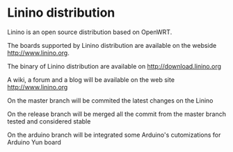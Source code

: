Linino distribution
===================

Linino is an open source distribution based on OpenWRT.

The boards supported by Linino distribution are available on the webside http://www.linino.org.

The binary of Linino distribution are available on http://download.linino.org

A wiki, a forum and a blog will be available on the web site http://www.linino.org

On the master branch will be commited the latest changes on the Linino 

On the release branch will be merged all the commit from the master branch tested and considered stable

On the arduino branch will be integrated some Arduino's cutomizations for Arduino Yun board
